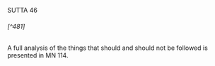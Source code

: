 SUTTA 46

###### [^481]
A full analysis of the things that should and should not be followed is presented in MN 114.

